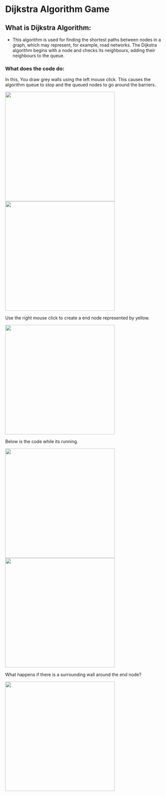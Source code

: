 # Dijkstra Algorithm Game

## What is Dijkstra Algorithm:
- This algorithm is used for finding the shortest paths between nodes in a graph, which may represent, for example, road networks. The Dijkstra algorithm begins with a node and checks its neighbours, adding their neighbours to the queue. 


### What does the code do:
In this, You draw grey walls using the left mouse click. This causes the algorithm queue to stop and the queued nodes to go around the barriers.

<img src="https://user-images.githubusercontent.com/89596037/208766020-10b9b097-ec8d-4f0a-aa35-b09defd36492.png" width="350"/>   <img src="https://user-images.githubusercontent.com/89596037/208766044-eed37a0b-f65d-45b8-bdb5-c53f05d232fa.png" width="350"/>

Use the right mouse click to create a end node represented by yellow.


<img src="https://user-images.githubusercontent.com/89596037/208767790-c9279c86-a594-43f9-ab89-db4050e976af.png" width="350"/>

Below is the code while its running.

<img src="https://user-images.githubusercontent.com/89596037/208768505-1d46ceac-f133-411a-8ea5-91bea524aa71.png" width="350"/> <img src="https://user-images.githubusercontent.com/89596037/208768514-1b29d385-84a2-4bb7-80d0-8e3efe5d8285.png" width="350"/>



What happens if there is a surrounding wall around the end node?

<img src="https://user-images.githubusercontent.com/89596037/208768776-88895d57-e9ff-43ae-a257-f5cf3b558c57.png" width="350"/>
